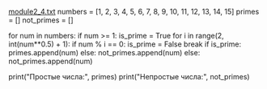 [module2_4.txt](https://github.com/user-attachments/files/16573272/module2_4.txt)
numbers = [1, 2, 3, 4, 5, 6, 7, 8, 9, 10, 11, 12, 13, 14, 15]
primes = []
not_primes = []

for num in numbers:
    if num >= 1:
        is_prime = True
        for i in range(2, int(num**0.5) + 1):
            if num % i == 0:
                is_prime = False
                break
        if is_prime:
            primes.append(num)
        else:
            not_primes.append(num)
    else:
        not_primes.append(num)

print("Простые числа:", primes)
print("Непростые числа:", not_primes)
